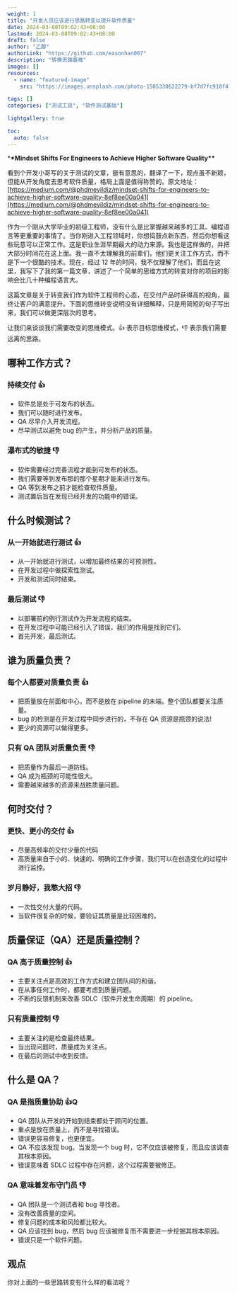 ```yaml
---
weight: 1
title: "开发人员应该进行思路转变以提升软件质量"
date: 2024-03-08T09:02:43+08:00
lastmod: 2024-03-08T09:02:43+08:00
draft: false
author: "乙醇"
authorLink: "https://github.com/easonhan007"
description: "转换思路最难"
images: []
resources:
  - name: "featured-image"
    src: "https://images.unsplash.com/photo-1505330622279-bf7d7fc918f4?w=300"

tags: []
categories: ["测试工具", "软件测试基础"]

lightgallery: true

toc:
  auto: false
---
```


\***\*Mindset Shifts For Engineers to Achieve Higher Software Quality\*\***

看到个开发小哥写的关于测试的文章，挺有意思的，翻译了一下，观点虽不新颖，但能从开发角度去思考软件质量，格局上面是值得称赞的。原文地址：[https://medium.com/@phdmeyildiz/mindset-shifts-for-engineers-to-achieve-higher-software-quality-8ef8ee00a041](https://medium.com/@phdmeyildiz/mindset-shifts-for-engineers-to-achieve-higher-software-quality-8ef8ee00a041)

作为一个刚从大学毕业的初级工程师，没有什么是比掌握越来越多的工具、编程语言等更重要的事情了。当你刚进入工程领域时，你想捣鼓点新东西，然后你想看这些玩意可以正常工作。这是职业生涯早期最大的动力来源。我也是这样做的，并把大部分时间花在这上面。我一直不太理解我的前辈们，他们更关注工作方式，而不是下一个很酷的技术。现在，经过 12 年的时间，我不仅理解了他们，而且在这里，我写下了我的第一篇文章，讲述了一个简单的思维方式的转变对你的项目的影响会比几十种编程语言大。

这篇文章是关于转变我们作为软件工程师的心态，在交付产品时获得高的视角，最终让客户的满意提升。下面的思维转变说明没有详细解释，只是用简短的句子写出来，我们可以做更深层次的思考。

让我们来谈谈我们需要改变的思维模式。👍 表示目标思维模式，👎 表示我们需要远离的思路。

## 哪种工作方式？

### 持续交付 👍

- 软件总是处于可发布的状态。
- 我们可以随时进行发布。
- QA 尽早介入开发流程。
- 尽早测试以避免 bug 的产生，并分析产品的质量。

### 瀑布式的敏捷 👎

- 软件需要经过完善流程才能到可发布的状态。
- 我们需要等到发布那的那个星期才能来进行发布。
- QA 等到发布之前才能检查软件质量。
- 测试置后旨在发现已经开发的功能中的错误。

## 什么时候测试？

### 从一开始就进行测试 👍

- 从一开始就进行测试，以增加最终结果的可预测性。
- 在开发过程中做探索性测试。
- 开发和测试同时结束。

### 最后测试 👎

- 以部署前的例行测试作为开发流程的结束。
- 在开发过程中可能已经引入了错误，我们的作用是找到它们。
- 首先开发，最后测试。

## 谁为质量负责？

### 每个人都要对质量负责 👍

- 把质量放在前面和中心，而不是放在 pipeline 的末端。整个团队都要关注质量。
- bug 的检测是在开发过程中同步进行的，不存在 QA 资源是瓶颈的说法!
- 更少的资源可以做得更多。

### 只有 QA 团队对质量负责 👎

- 把质量作为最后一道防线。
- QA 成为瓶颈的可能性很大。
- 需要越来越多的资源来战胜质量问题。

## 何时交付？

### 更快、更小的交付 👍

- 尽量高频率的交付少量的代码
- 高质量来自于小的、快速的、明确的工作步骤，我们可以在创造变化的过程中进行监控。

### 岁月静好，我憋大招 👎

- 一次性交付大量的代码。
- 当软件很复杂的时候，要验证其质量是比较困难的。

## 质量保证（QA）还是质量控制？

### QA 高于质量控制 👍

- 主要关注点是高效的工作方式和建立团队间的和谐。
- 在从事任何工作时，都要考虑到质量问题。
- 不断的反馈机制来改善 SDLC（软件开发生命周期）的 pipeline。

### 只有质量控制 👎

- 主要关注的是检查最终结果。
- 当出现问题时，质量成为关注点。
- 在最后的测试中收到反馈。

## 什么是 QA？

### QA 是指质量协助 👍Q

- QA 团队从开发的开始到结束都处于顾问的位置。
- 重点是放在质量上，而不是寻找错误。
- 错误更容易修复，也更便宜。
- QA 不应该发现 bug。当发现一个 bug 时，它不仅应该被修复，而且应该调查其根本原因。
- 错误意味着 SDLC 过程中存在问题，这个过程需要被修正。

### QA 意味着发布守门员 👎

- QA 团队是一个测试者和 bug 寻找者。
- 没有改善质量的空间。
- 修复问题的成本和风险都比较大。
- QA 应该找到 bug，然后 bug 应该被修复而不需要进一步挖掘其根本原因。
- 错误只是一个软件问题。

## 观点

你对上面的一些思路转变有什么样的看法呢？
